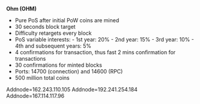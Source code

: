 **Ohm (OHM)**

- Pure PoS after initial PoW coins are mined
- 30 seconds block target
- Difficulty retargets every block
- PoS variable interests:
      - 1st year: 20%
      - 2nd year: 15%
      - 3rd year: 10%
      - 4th and subsequent years: 5%
- 4 confirmations for transaction, thus fast 2 mins confirmation for transactions
- 30 confirmations for minted blocks
- Ports: 14700 (connection) and 14600 (RPC)
- 500 million total coins


Addnode=162.243.110.105
Addnode=192.241.254.184
Addnode=167.114.117.96

